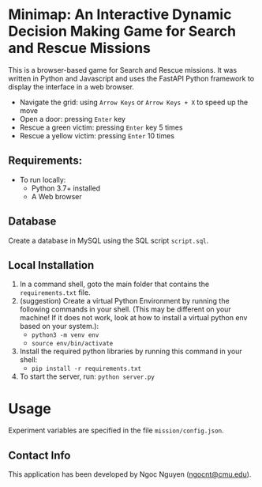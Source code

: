 # Minimap: An Interactive Dynamic Decision Making Game for Search and Rescue Missions
This is a browser-based game for Search and Rescue missions. It was written in Python and Javascript and uses the FastAPI Python framework to display the interface in a web browser. 

- Navigate the grid: using `Arrow Keys` or `Arrow Keys + X` to speed up the move
- Open a door: pressing `Enter` key
- Rescue a green victim: pressing `Enter` key 5 times
- Rescue a yellow victim: pressing `Enter` 10 times

## Requirements:
- To run locally:
    - Python 3.7+ installed
    - A Web browser

## Database
Create a database in MySQL using the SQL script `script.sql`.

## Local Installation
1. In a command shell, goto the main folder that contains the `requirements.txt` file.
2. (suggestion) Create a virtual Python Environment by running the following commands in your shell. (This may be different on your machine!  If it does not work, look at how to install a virtual python env based on your system.):
    - `python3 -m venv env`
    - `source env/bin/activate`
3. Install the required python libraries by running this command in your shell:
    - `pip install -r requirements.txt`
4. To start the server, run: `python server.py`

# Usage
Experiment variables are specified in the file `mission/config.json`.

## Contact Info
This application has been developed by Ngoc Nguyen (ngocnt@cmu.edu).
